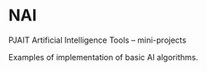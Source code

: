 # NAI
PJAIT Artificial Intelligence Tools – mini-projects

Examples of implementation of basic AI algorithms.
